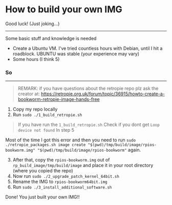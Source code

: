 # How to build your own IMG
Good luck! (Just joking…)
***
Some basic stuff and knowledge is needed
- Create a Ubuntu VM. I've tried countless hours with Debian, until I hit a roadblock. UBUNTU was stable (your experience may vary)
- Some hours (I think 5)
### So
---
> REMARK: if you have questions about the retropie repo plz ask the creator at: https://retropie.org.uk/forum/topic/36915/howto-create-a-bookworm-retropie-image-hands-free

1. Copy my repo locally
2. Run  `sudo ./1_build_retropie.sh`
> If you have run the `1_build_retropie.sh` Check if you dont get `Loop device not found` In step 5

Most of the time I got this error and then you need to run `sudo ./retropie_packages.sh image create "$(pwd)/tmp/build/image/rpios-bookworm.img" "$(pwd)/tmp/build/image/rpios-bookworm"` again.

3. After that, copy the `rpios-bookworm.img` out of `rp_build_image/tmp/build/image` and place it in your root directory (where you copied the repo)
4. Now run `sudo ./2_upgrade_patch_kernel_64bit.sh`
5. Rename the IMG to `rpios-bookworm64bit.img`
6. Run `sudo ./3_install_additional_software.sh`

Done! You just built your own IMG!!